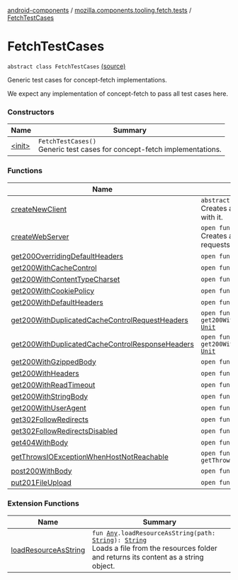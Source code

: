 [android-components](../../index.md) / [mozilla.components.tooling.fetch.tests](../index.md) / [FetchTestCases](./index.md)

# FetchTestCases

`abstract class FetchTestCases` [(source)](https://github.com/mozilla-mobile/android-components/blob/master/components/tooling/fetch-tests/src/main/java/mozilla/components/tooling/fetch/tests/FetchTestCases.kt#L38)

Generic test cases for concept-fetch implementations.

We expect any implementation of concept-fetch to pass all test cases here.

### Constructors

| Name | Summary |
|---|---|
| [&lt;init&gt;](-init-.md) | `FetchTestCases()`<br>Generic test cases for concept-fetch implementations. |

### Functions

| Name | Summary |
|---|---|
| [createNewClient](create-new-client.md) | `abstract fun createNewClient(): `[`Client`](../../mozilla.components.concept.fetch/-client/index.md)<br>Creates a new [Client](../../mozilla.components.concept.fetch/-client/index.md) for running a specific test case with it. |
| [createWebServer](create-web-server.md) | `open fun createWebServer(): MockWebServer`<br>Creates a new [MockWebServer](#) to accept test requests. |
| [get200OverridingDefaultHeaders](get200-overriding-default-headers.md) | `open fun get200OverridingDefaultHeaders(): `[`Unit`](https://kotlinlang.org/api/latest/jvm/stdlib/kotlin/-unit/index.html) |
| [get200WithCacheControl](get200-with-cache-control.md) | `open fun get200WithCacheControl(): `[`Unit`](https://kotlinlang.org/api/latest/jvm/stdlib/kotlin/-unit/index.html) |
| [get200WithContentTypeCharset](get200-with-content-type-charset.md) | `open fun get200WithContentTypeCharset(): `[`Unit`](https://kotlinlang.org/api/latest/jvm/stdlib/kotlin/-unit/index.html) |
| [get200WithCookiePolicy](get200-with-cookie-policy.md) | `open fun get200WithCookiePolicy(): `[`Unit`](https://kotlinlang.org/api/latest/jvm/stdlib/kotlin/-unit/index.html) |
| [get200WithDefaultHeaders](get200-with-default-headers.md) | `open fun get200WithDefaultHeaders(): `[`Unit`](https://kotlinlang.org/api/latest/jvm/stdlib/kotlin/-unit/index.html) |
| [get200WithDuplicatedCacheControlRequestHeaders](get200-with-duplicated-cache-control-request-headers.md) | `open fun get200WithDuplicatedCacheControlRequestHeaders(): `[`Unit`](https://kotlinlang.org/api/latest/jvm/stdlib/kotlin/-unit/index.html) |
| [get200WithDuplicatedCacheControlResponseHeaders](get200-with-duplicated-cache-control-response-headers.md) | `open fun get200WithDuplicatedCacheControlResponseHeaders(): `[`Unit`](https://kotlinlang.org/api/latest/jvm/stdlib/kotlin/-unit/index.html) |
| [get200WithGzippedBody](get200-with-gzipped-body.md) | `open fun get200WithGzippedBody(): `[`Unit`](https://kotlinlang.org/api/latest/jvm/stdlib/kotlin/-unit/index.html) |
| [get200WithHeaders](get200-with-headers.md) | `open fun get200WithHeaders(): `[`Unit`](https://kotlinlang.org/api/latest/jvm/stdlib/kotlin/-unit/index.html) |
| [get200WithReadTimeout](get200-with-read-timeout.md) | `open fun get200WithReadTimeout(): `[`Unit`](https://kotlinlang.org/api/latest/jvm/stdlib/kotlin/-unit/index.html) |
| [get200WithStringBody](get200-with-string-body.md) | `open fun get200WithStringBody(): `[`Unit`](https://kotlinlang.org/api/latest/jvm/stdlib/kotlin/-unit/index.html) |
| [get200WithUserAgent](get200-with-user-agent.md) | `open fun get200WithUserAgent(): `[`Unit`](https://kotlinlang.org/api/latest/jvm/stdlib/kotlin/-unit/index.html) |
| [get302FollowRedirects](get302-follow-redirects.md) | `open fun get302FollowRedirects(): `[`Unit`](https://kotlinlang.org/api/latest/jvm/stdlib/kotlin/-unit/index.html) |
| [get302FollowRedirectsDisabled](get302-follow-redirects-disabled.md) | `open fun get302FollowRedirectsDisabled(): `[`Unit`](https://kotlinlang.org/api/latest/jvm/stdlib/kotlin/-unit/index.html) |
| [get404WithBody](get404-with-body.md) | `open fun get404WithBody(): `[`Unit`](https://kotlinlang.org/api/latest/jvm/stdlib/kotlin/-unit/index.html) |
| [getThrowsIOExceptionWhenHostNotReachable](get-throws-i-o-exception-when-host-not-reachable.md) | `open fun getThrowsIOExceptionWhenHostNotReachable(): `[`Unit`](https://kotlinlang.org/api/latest/jvm/stdlib/kotlin/-unit/index.html) |
| [post200WithBody](post200-with-body.md) | `open fun post200WithBody(): `[`Unit`](https://kotlinlang.org/api/latest/jvm/stdlib/kotlin/-unit/index.html) |
| [put201FileUpload](put201-file-upload.md) | `open fun put201FileUpload(): `[`Unit`](https://kotlinlang.org/api/latest/jvm/stdlib/kotlin/-unit/index.html) |

### Extension Functions

| Name | Summary |
|---|---|
| [loadResourceAsString](../../mozilla.components.support.test.file/kotlin.-any/load-resource-as-string.md) | `fun `[`Any`](https://kotlinlang.org/api/latest/jvm/stdlib/kotlin/-any/index.html)`.loadResourceAsString(path: `[`String`](https://kotlinlang.org/api/latest/jvm/stdlib/kotlin/-string/index.html)`): `[`String`](https://kotlinlang.org/api/latest/jvm/stdlib/kotlin/-string/index.html)<br>Loads a file from the resources folder and returns its content as a string object. |
